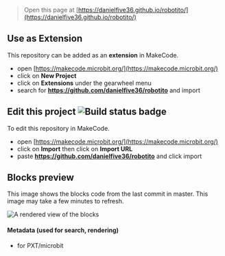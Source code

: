 
> Open this page at [https://danielfive36.github.io/robotito/](https://danielfive36.github.io/robotito/)

## Use as Extension

This repository can be added as an **extension** in MakeCode.

* open [https://makecode.microbit.org/](https://makecode.microbit.org/)
* click on **New Project**
* click on **Extensions** under the gearwheel menu
* search for **https://github.com/danielfive36/robotito** and import

## Edit this project ![Build status badge](https://github.com/danielfive36/robotito/workflows/MakeCode/badge.svg)

To edit this repository in MakeCode.

* open [https://makecode.microbit.org/](https://makecode.microbit.org/)
* click on **Import** then click on **Import URL**
* paste **https://github.com/danielfive36/robotito** and click import

## Blocks preview

This image shows the blocks code from the last commit in master.
This image may take a few minutes to refresh.

![A rendered view of the blocks](https://github.com/danielfive36/robotito/raw/master/.github/makecode/blocks.png)

#### Metadata (used for search, rendering)

* for PXT/microbit
<script src="https://makecode.com/gh-pages-embed.js"></script><script>makeCodeRender("{{ site.makecode.home_url }}", "{{ site.github.owner_name }}/{{ site.github.repository_name }}");</script>
